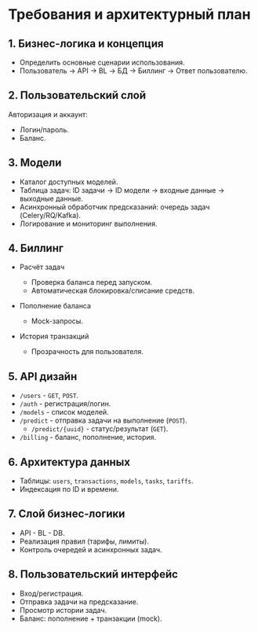 # Требования и архитектурный план

## 1. Бизнес-логика и концепция

- Определить основные сценарии использования.
- Пользователь -> API -> BL -> БД -> Биллинг -> Ответ пользователю.

## 2. Пользовательский слой

Авторизация и аккаунт:

- Логин/пароль.
- Баланс.

## 3. Модели

- Каталог доступных моделей.
- Таблица задач: ID задачи -> ID модели -> входные данные -> выходные данные.
- Асинхронный обработчик предсказаний: очередь задач (Celery/RQ/Kafka).
- Логирование и мониторинг выполнения.

## 4. Биллинг

- Расчёт задач

  - Проверка баланса перед запуском.
  - Автоматическая блокировка/списание средств.

- Пополнение баланса

  - Mock-запросы.

- История транзакций

  - Прозрачность для пользователя.

## 5. API дизайн

- `/users` - `GET`, `POST`.
- `/auth` - регистрация/логин.
- `/models` - список моделей.
- `/predict` - отправка задачи на выполнение (`POST`).
  - `/predict/{uuid}` - статус/результат (`GET`).
- `/billing` - баланс, пополнение, история.

## 6. Архитектура данных

- Таблицы: `users`, `transactions`, `models`, `tasks`, `tariffs`.
- Индексация по ID и времени.

## 7. Слой бизнес-логики

- API - BL - DB.
- Реализация правил (тарифы, лимиты).
- Контроль очередей и асинхронных задач.

## 8. Пользовательский интерфейс

- Вход/регистрация.
- Отправка задачи на предсказание.
- Просмотр истории задач.
- Баланс: пополнение + транзакции (mock).
